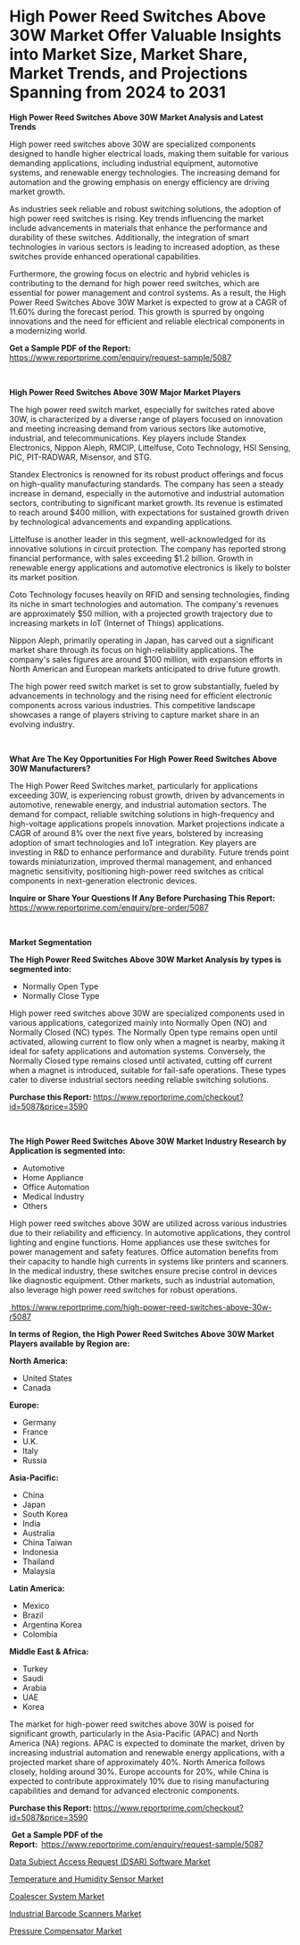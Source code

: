 <p><h1>High Power Reed Switches Above 30W Market Offer Valuable Insights into Market Size, Market Share, Market Trends, and Projections Spanning from 2024 to 2031</h1></p><p><strong>High Power Reed Switches Above 30W Market Analysis and Latest Trends</strong></p>
<p><p>High power reed switches above 30W are specialized components designed to handle higher electrical loads, making them suitable for various demanding applications, including industrial equipment, automotive systems, and renewable energy technologies. The increasing demand for automation and the growing emphasis on energy efficiency are driving market growth. </p><p>As industries seek reliable and robust switching solutions, the adoption of high power reed switches is rising. Key trends influencing the market include advancements in materials that enhance the performance and durability of these switches. Additionally, the integration of smart technologies in various sectors is leading to increased adoption, as these switches provide enhanced operational capabilities. </p><p>Furthermore, the growing focus on electric and hybrid vehicles is contributing to the demand for high power reed switches, which are essential for power management and control systems. As a result, the High Power Reed Switches Above 30W Market is expected to grow at a CAGR of 11.60% during the forecast period. This growth is spurred by ongoing innovations and the need for efficient and reliable electrical components in a modernizing world.</p></p>
<p><strong>Get a Sample PDF of the Report:&nbsp;</strong> <a href="https://www.reportprime.com/enquiry/request-sample/5087">https://www.reportprime.com/enquiry/request-sample/5087</a></p>
<p>&nbsp;</p>
<p><strong>High Power Reed Switches Above 30W Major Market Players</strong></p>
<p><p>The high power reed switch market, especially for switches rated above 30W, is characterized by a diverse range of players focused on innovation and meeting increasing demand from various sectors like automotive, industrial, and telecommunications. Key players include Standex Electronics, Nippon Aleph, RMCIP, Littelfuse, Coto Technology, HSI Sensing, PIC, PIT-RADWAR, Misensor, and STG.</p><p>Standex Electronics is renowned for its robust product offerings and focus on high-quality manufacturing standards. The company has seen a steady increase in demand, especially in the automotive and industrial automation sectors, contributing to significant market growth. Its revenue is estimated to reach around $400 million, with expectations for sustained growth driven by technological advancements and expanding applications.</p><p>Littelfuse is another leader in this segment, well-acknowledged for its innovative solutions in circuit protection. The company has reported strong financial performance, with sales exceeding $1.2 billion. Growth in renewable energy applications and automotive electronics is likely to bolster its market position.</p><p>Coto Technology focuses heavily on RFID and sensing technologies, finding its niche in smart technologies and automation. The company's revenues are approximately $50 million, with a projected growth trajectory due to increasing markets in IoT (Internet of Things) applications.</p><p>Nippon Aleph, primarily operating in Japan, has carved out a significant market share through its focus on high-reliability applications. The company's sales figures are around $100 million, with expansion efforts in North American and European markets anticipated to drive future growth.</p><p>The high power reed switch market is set to grow substantially, fueled by advancements in technology and the rising need for efficient electronic components across various industries. This competitive landscape showcases a range of players striving to capture market share in an evolving industry.</p></p>
<p>&nbsp;</p>
<p><strong>What Are The Key Opportunities For High Power Reed Switches Above 30W Manufacturers?</strong></p>
<p><p>The High Power Reed Switches market, particularly for applications exceeding 30W, is experiencing robust growth, driven by advancements in automotive, renewable energy, and industrial automation sectors. The demand for compact, reliable switching solutions in high-frequency and high-voltage applications propels innovation. Market projections indicate a CAGR of around 8% over the next five years, bolstered by increasing adoption of smart technologies and IoT integration. Key players are investing in R&D to enhance performance and durability. Future trends point towards miniaturization, improved thermal management, and enhanced magnetic sensitivity, positioning high-power reed switches as critical components in next-generation electronic devices.</p></p>
<p><strong>Inquire or Share Your Questions If Any Before Purchasing This Report:</strong> <a href="https://www.reportprime.com/enquiry/pre-order/5087">https://www.reportprime.com/enquiry/pre-order/5087</a></p>
<p>&nbsp;</p>
<p><strong>Market Segmentation</strong></p>
<p><strong>The High Power Reed Switches Above 30W Market Analysis by types is segmented into:</strong></p>
<p><ul><li>Normally Open Type</li><li>Normally Close Type</li></ul></p>
<p><p>High power reed switches above 30W are specialized components used in various applications, categorized mainly into Normally Open (NO) and Normally Closed (NC) types. The Normally Open type remains open until activated, allowing current to flow only when a magnet is nearby, making it ideal for safety applications and automation systems. Conversely, the Normally Closed type remains closed until activated, cutting off current when a magnet is introduced, suitable for fail-safe operations. These types cater to diverse industrial sectors needing reliable switching solutions.</p></p>
<p><strong>Purchase this Report:&nbsp;</strong><a href="https://www.reportprime.com/checkout?id=5087&price=3590">https://www.reportprime.com/checkout?id=5087&price=3590</a></p>
<p>&nbsp;</p>
<p><strong>The High Power Reed Switches Above 30W Market Industry Research by Application is segmented into:</strong></p>
<p><ul><li>Automotive</li><li>Home Appliance</li><li>Office Automation</li><li>Medical Industry</li><li>Others</li></ul></p>
<p><p>High power reed switches above 30W are utilized across various industries due to their reliability and efficiency. In automotive applications, they control lighting and engine functions. Home appliances use these switches for power management and safety features. Office automation benefits from their capacity to handle high currents in systems like printers and scanners. In the medical industry, these switches ensure precise control in devices like diagnostic equipment. Other markets, such as industrial automation, also leverage high power reed switches for robust operations.</p></p>
<p><a href="https://www.reportprime.com/high-power-reed-switches-above-30w-r5087">&nbsp;https://www.reportprime.com/high-power-reed-switches-above-30w-r5087</a></p>
<p><strong>In terms of Region, the High Power Reed Switches Above 30W Market Players available by Region are:</strong></p>
<p>
    <p> <strong> North America: </strong>
        <ul>
            <li>United States</li>
            <li>Canada</li>
        </ul>
        </p> 
    <p> <strong> Europe: </strong>
        <ul>
            <li>Germany</li>
            <li>France</li>
            <li>U.K.</li>
            <li>Italy</li>
            <li>Russia</li>
        </ul>
        </p> 
    <p> <strong> Asia-Pacific: </strong>
        <ul>
            <li>China</li>
            <li>Japan</li>
            <li>South Korea</li>
            <li>India</li>
            <li>Australia</li>
            <li>China Taiwan</li>
            <li>Indonesia</li>
            <li>Thailand</li>
            <li>Malaysia</li>
        </ul>
        </p> 
    <p> <strong> Latin America: </strong>
        <ul>
            <li>Mexico</li>
            <li>Brazil</li>
            <li>Argentina Korea</li>
            <li>Colombia</li>
        </ul>
        </p> 
    <p> <strong> Middle East & Africa: </strong>
        <ul>
            <li>Turkey</li>
            <li>Saudi</li>
            <li>Arabia</li>
            <li>UAE</li>
            <li>Korea</li>
        </ul>
    </p>
    </p>
<p><p>The market for high-power reed switches above 30W is poised for significant growth, particularly in the Asia-Pacific (APAC) and North America (NA) regions. APAC is expected to dominate the market, driven by increasing industrial automation and renewable energy applications, with a projected market share of approximately 40%. North America follows closely, holding around 30%. Europe accounts for 20%, while China is expected to contribute approximately 10% due to rising manufacturing capabilities and demand for advanced electronic components.</p></p>
<p><strong>Purchase this Report: </strong><a href="https://www.reportprime.com/checkout?id=5087&price=3590">https://www.reportprime.com/checkout?id=5087&price=3590</a></p>
<p>&nbsp;<strong>Get a Sample PDF of the Report:&nbsp;&nbsp;</strong><a href="https://www.reportprime.com/enquiry/request-sample/5087">https://www.reportprime.com/enquiry/request-sample/5087</a></p>
<p><strong></strong></p>
<p><p><a href="https://issuu.com/reportprime-2/docs/data-subject-access-request-dsar-so_1d1e3d0afa1d2e">Data Subject Access Request (DSAR) Software Market</a></p><p><a href="https://github.com/CarolynWatkins697/Market-Research-Report-List-1/blob/main/temperature-and-humidity-sensor-market.md">Temperature and Humidity Sensor Market</a></p><p><a href="https://www.linkedin.com/pulse/coalescer-system-market-indicators-size-regional-breakdown-xvise?trackingId=CpXnRTBTRV6xaVYDASXozg%3D%3D">Coalescer System Market</a></p><p><a href="https://issuu.com/reportprime-2/docs/industrial-barcode-scanners-market-_44ab954a49d373">Industrial Barcode Scanners Market</a></p><p><a href="https://www.linkedin.com/pulse/global-pressure-compensator-market-status-2024-2031-ecype?trackingId=DzhM1c4ERP6rMHn6R%2BNSTA%3D%3D">Pressure Compensator Market</a></p></p>